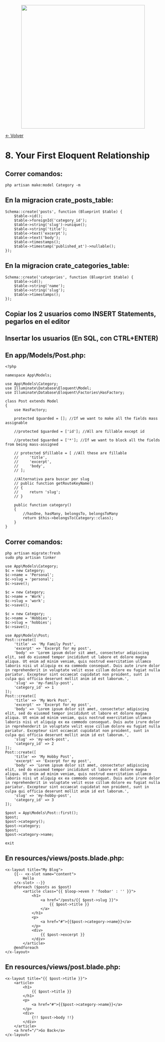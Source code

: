 <p align="center"><a href="https://laravel.com" target="_blank"><img src="https://raw.githubusercontent.com/laravel/art/master/logo-lockup/5%20SVG/2%20CMYK/1%20Full%20Color/laravel-logolockup-cmyk-red.svg" width="400"></a></p>

[<- Volver](../../README.md)

# 8. Your First Eloquent Relationship

## Correr comandos:

    php artisan make:model Category -m

## En la migracion crate_posts_table:

    Schema::create('posts', function (Blueprint $table) {
        $table->id();
        $table->foreignId('category_id');
        $table->string('slug')->unique();
        $table->string('title');
        $table->text('excerpt');
        $table->text('body');
        $table->timestamps();
        $table->timestamp('published_at')->nullable();
    });

## En la migracion crate_categories_table:

    Schema::create('categories', function (Blueprint $table) {
        $table->id();
        $table->string('name');
        $table->string('slug');
        $table->timestamps();
    });

## Copiar los 2 usuarios como INSERT Statements, pegarlos en el editor

## Insertar los usuarios (En SQL, con CTRL+ENTER)

## En app/Models/Post.php:

    <?php

    namespace App\Models;

    use App\Models\Category;
    use Illuminate\Database\Eloquent\Model;
    use Illuminate\Database\Eloquent\Factories\HasFactory;

    class Post extends Model
    {
        use HasFactory;

        protected $guarded = []; //If we want to make all the fields mass assignable

        //protected $guarded = ['id']; //All are fillable except id

        //protected $guarded = ['*']; //If we want to block all the fields from being mass-assigned

        // protected $fillable = [ //All these are fillable
        //     'title',
        //     'excerpt',
        //     'body',
        // ];

        //Alternativa para buscar por slug
        // public function getRouteKeyName()
        // {
        //     return 'slug';
        // }

        public function category() 
        {
            //hasOne, hasMany, belongsTo, belongsToMany
            return $this->belongsTo(Category::class);
        }
    }

## Correr comandos:

    php artisan migrate:fresh
    sudo php artisan tinker

    use App\Models\Category;
    $c = new Category;
    $c->name = 'Personal';
    $c->slug = 'personal';
    $c->save();

    $c = new Category;
    $c->name = 'Work';
    $c->slug = 'work';
    $c->save();

    $c = new Category;
    $c->name = 'Hobbies';
    $c->slug = 'hobbies';
    $c->save();

    use App\Models\Post;
    Post::create([
        'title' => 'My Family Post',
        'excerpt' => 'Excerpt for my post',
        'body' => 'Lorem ipsum dolor sit amet, consectetur adipiscing elit, sed do eiusmod tempor incididunt ut labore et dolore magna aliqua. Ut enim ad minim veniam, quis nostrud exercitation ullamco laboris nisi ut aliquip ex ea commodo consequat. Duis aute irure dolor in reprehenderit in voluptate velit esse cillum dolore eu fugiat nulla pariatur. Excepteur sint occaecat cupidatat non proident, sunt in culpa qui officia deserunt mollit anim id est laborum.',
        'slug' => 'my-family-post',
        'category_id' => 1
    ]);
    Post::create([
        'title' => 'My Work Post',
        'excerpt' => 'Excerpt for my post',
        'body' => 'Lorem ipsum dolor sit amet, consectetur adipiscing elit, sed do eiusmod tempor incididunt ut labore et dolore magna aliqua. Ut enim ad minim veniam, quis nostrud exercitation ullamco laboris nisi ut aliquip ex ea commodo consequat. Duis aute irure dolor in reprehenderit in voluptate velit esse cillum dolore eu fugiat nulla pariatur. Excepteur sint occaecat cupidatat non proident, sunt in culpa qui officia deserunt mollit anim id est laborum.',
        'slug' => 'my-work-post',
        'category_id' => 2
    ]);
    Post::create([
        'title' => 'My Hobby Post',
        'excerpt' => 'Excerpt for my post',
        'body' => 'Lorem ipsum dolor sit amet, consectetur adipiscing elit, sed do eiusmod tempor incididunt ut labore et dolore magna aliqua. Ut enim ad minim veniam, quis nostrud exercitation ullamco laboris nisi ut aliquip ex ea commodo consequat. Duis aute irure dolor in reprehenderit in voluptate velit esse cillum dolore eu fugiat nulla pariatur. Excepteur sint occaecat cupidatat non proident, sunt in culpa qui officia deserunt mollit anim id est laborum.',
        'slug' => 'my-hobby-post',
        'category_id' => 3
    ]);

    $post = App\Models\Post::first();
    $post;
    $post->category();
    $post->category;
    $post;
    $post->category->name;

    exit

## En resources/views/posts.blade.php:

    <x-layout title="My Blog">
        {{-- <x-slot name="content">
            Hello
        </x-slot> --}}
        @foreach ($posts as $post)
            <article class="{{ $loop->even ? 'foobar' : '' }}">
                <h1>
                    <a href="/posts/{{ $post->slug }}">
                        {{ $post->title }}
                    </a>
                </h1>
                <p>
                    <a href="#">{{$post->category->name}}</a>
                </p>
                <div>
                    {{ $post->excerpt }}
                </div>
            </article>
        @endforeach
    </x-layout>

## En resources/views/post.blade.php:

    <x-layout title="{{ $post->title }}">
        <article>
            <h1>
                {{ $post->title }}
            </h1>
            <p>
                <a href="#">{{$post->category->name}}</a>
            </p>
            <div>
                {!! $post->body !!}
            </div>
        </article>
        <a href="/">Go Back</a>
    </x-layout>